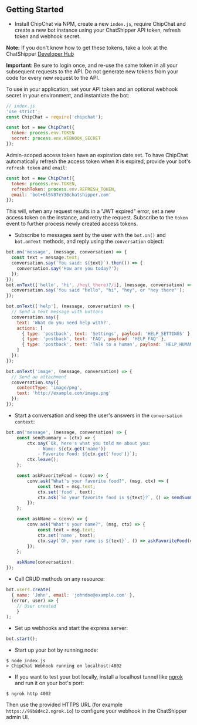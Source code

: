 
## Getting Started

- Install ChipChat via NPM, create a new `index.js`, require ChipChat and create a new bot instance using your ChatShipper API token, refresh token and webhook secret.

**Note:** If you don't know how to get these tokens, take a look at the ChatShipper [Developer Hub](https://developers.chatshipper.com/)

**Important**: Be sure to login once, and re-use the same token in all your subsequent requests to the API. Do not generate new tokens from your code for every new request to the API.

To use in your application, set your API token and an optional webhook secret in your environment, and instantiate the bot:

```javascript
// index.js
'use strict';
const ChipChat = require('chipchat');

const bot = new ChipChat({
  token: process.env.TOKEN
  secret: process.env.WEBHOOK_SECRET
});
```

Admin-scoped access token have an expiration date set. To have ChipChat automatically refresh the access token when it is expired, provide your bot's `refresh token` and `email`:
```javascript
const bot = new ChipChat({
  token: process.env.TOKEN,
  refreshToken: process.env.REFRESH_TOKEN,
  email: 'bot+6l5V87eY3@chatshipper.com'
});
```
This will, when any request results in a "JWT expired" error, set a new access token on the instance, and retry the request. Subscribe to the `token` event to further process newly created access tokens.

- Subscribe to messages sent by the user with the `bot.on()` and `bot.onText` methods, and reply using the `conversation` object:
```javascript
bot.on('message', (message, conversation) => {
  const text = message.text;
  conversation.say(`You said: ${text}`).then(() => {
    conversation.say('How are you today?');
  });
});
bot.onText(['hello', 'hi', /hey( there)?/i], (message, conversation) => {
  conversation.say('You said "hello", "hi", "hey", or "hey there"');
});

bot.onText(['help'], (message, conversation) => {
  // Send a text message with buttons
  conversation.say({
    text: 'What do you need help with?',
    actions: [
      { type: 'postback', text: 'Settings', payload: 'HELP_SETTINGS' },
      { type: 'postback', text: 'FAQ', payload: 'HELP_FAQ' },
      { type: 'postback', text: 'Talk to a human', payload: 'HELP_HUMAN' }
    ]
  });
});

bot.onText('image', (message, conversation) => {
  // Send an attachment
  conversation.say({
    contentType: 'image/png',
    text: 'http://example.com/image.png'
  });
});
```

- Start a conversation and keep the user's answers in the `conversation context`:

```javascript
bot.on('message', (message, conversation) => {
    const sendSummary = (ctx) => {
        ctx.say(`Ok, here's what you told me about you:
            - Name: ${ctx.get('name')}
            - Favorite Food: ${ctx.get('food')}`);
        ctx.leave();
    };

    const askFavoriteFood = (conv) => {
        conv.ask("What's your favorite food?", (msg, ctx) => {
            const text = msg.text;
            ctx.set('food', text);
            ctx.ask(`So your favorite food is ${text}?`, () => sendSummary(ctx));
        });
    };

    const askName = (conv) => {
        conv.ask("What's your name?", (msg, ctx) => {
            const text = msg.text;
            ctx.set('name', text);
            ctx.say(`Oh, your name is ${text}`, () => askFavoriteFood(ctx));
        });
    };

    askName(conversation);
});
```

- Call CRUD methods on any resource:
```javascript
bot.users.create(
  { name: 'John', email: 'johndoe@example.com' },
  (error, user) => {
    // User created
    }
);
```

- Set up webhooks and start the express server:
```javascript
bot.start();
```

- Start up your bot by running node:
```
$ node index.js
> ChipChat Webhook running on localhost:4002
```

- If you want to test your bot locally, install a localhost tunnel like [ngrok](https://ngrok.com/) and run it on your bot's port:

```
$ ngrok http 4002
```

Then use the provided HTTPS URL (for example `https://99b8d4c2.ngrok.io`) to configure your webhook in the ChatShipper admin UI.
